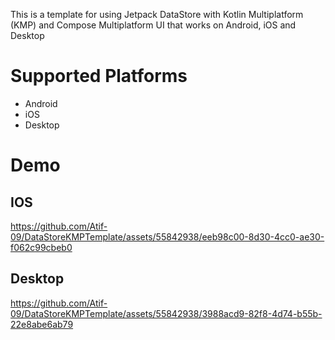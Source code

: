 This is a template for using Jetpack DataStore with Kotlin Multiplatform (KMP) and Compose Multiplatform UI that works on Android, iOS and Desktop

# Supported Platforms
- Android
- iOS
- Desktop

# Demo
  
  ## IOS
  
  https://github.com/Atif-09/DataStoreKMPTemplate/assets/55842938/eeb98c00-8d30-4cc0-ae30-f062c99cbeb0

  ## Desktop

  https://github.com/Atif-09/DataStoreKMPTemplate/assets/55842938/3988acd9-82f8-4d74-b55b-22e8abe6ab79





